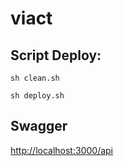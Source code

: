 # viact

## Script Deploy:

```
sh clean.sh

sh deploy.sh
```

## Swagger

[http://localhost:3000/api](http://localhost:3000/api)